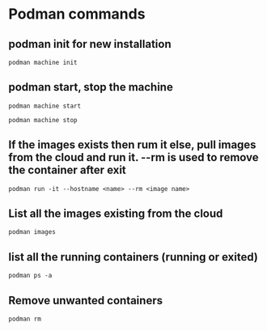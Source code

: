 # Podman commands

## podman init for new installation

`podman machine init` 

## podman start, stop the machine

`podman machine start`

`podman machine stop`

## If the images exists then rum it else, pull images from the cloud and run it. --rm is used to remove the container after exit

`podman run -it --hostname <name> --rm <image name>`

## List all the images existing from the cloud

`podman images`

## list all the running containers (running or exited)

`podman ps -a`

## Remove unwanted containers

`podman rm`
